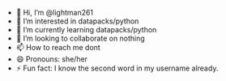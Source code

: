 - 👋 Hi, I’m @lightman261
- 👀 I’m interested in datapacks/python
- 🌱 I’m currently learning datapacks/python
- 💞️ I’m looking to collaborate on nothing
- 📫 How to reach me dont
- 😄 Pronouns: she/her
- ⚡ Fun fact: I know the second word in my username already.
